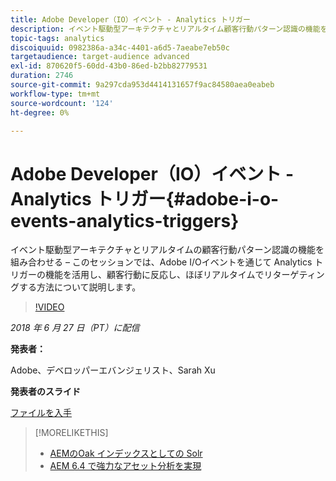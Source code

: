 ```yaml
---
title: Adobe Developer（IO）イベント - Analytics トリガー
description: イベント駆動型アーキテクチャとリアルタイム顧客行動パターン認識の機能を組み合わせる – このセッションでは、Adobe Developer（Adobe I/O）イベントを通じて Analytics トリガーの機能を活用し、顧客行動に反応し、ほぼリアルタイムでリターゲティングする方法について説明します。
topic-tags: analytics
discoiquuid: 0982386a-a34c-4401-a6d5-7aeabe7eb50c
targetaudience: target-audience advanced
exl-id: 870620f5-60dd-43b0-86ed-b2bb82779531
duration: 2746
source-git-commit: 9a297cda953d4414131657f9ac84580aea0eabeb
workflow-type: tm+mt
source-wordcount: '124'
ht-degree: 0%

---
```


# Adobe Developer（IO）イベント - Analytics トリガー{#adobe-i-o-events-analytics-triggers}

イベント駆動型アーキテクチャとリアルタイムの顧客行動パターン認識の機能を組み合わせる – このセッションでは、Adobe I/Oイベントを通じて Analytics トリガーの機能を活用し、顧客行動に反応し、ほぼリアルタイムでリターゲティングする方法について説明します。

>[!VIDEO](https://video.tv.adobe.com/v/22809/?quality=9)

*2018 年 6 月 27 日（PT）に配信*

**発表者：**

Adobe、デベロッパーエバンジェリスト、Sarah Xu

**発表者のスライド**

[ファイルを入手](assets/gems+6+27+18+adobe+io+analytics+triggers.pdf)

<!--
[Get back to the Overview](https://helpx.adobe.com/jp/experience-manager/kt/eseminars/gems/aem-index.html)
-->

>[!MORELIKETHIS]
>
>* [AEMのOak インデックスとしての Solr](solr-as-an-oak-index-for-aem.md)
>* [AEM 6.4 で強力なアセット分析を実現 ](https://helpx.adobe.com/experience-manager/kt/eseminars/experience-insider/exp-asset-analytics-64.html)

<!-- this link is broken: >* [Getting the most out of digital interactions with AEM and Analytics](https://helpx.adobe.com/experience-manager/kt/eseminars/ask-the-expert/aem-getting-the-most-out-of-digital-interactions-with-aem-and-analytics.html) 
-->
